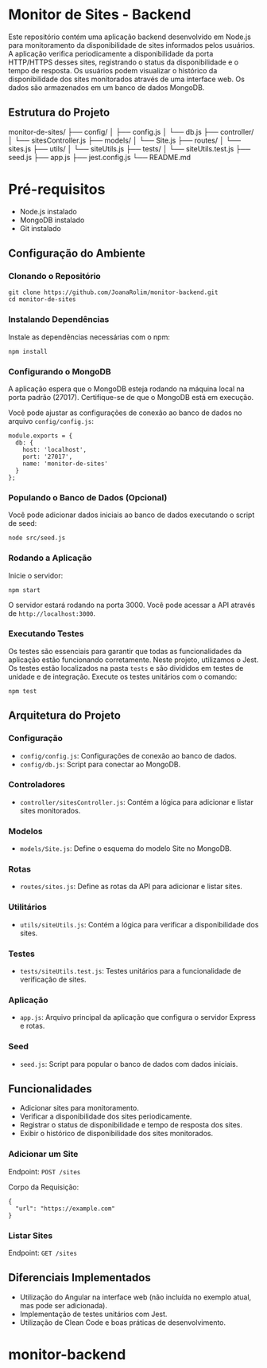 # Monitor de Sites - Backend

Este repositório contém uma aplicação backend desenvolvido em Node.js para monitoramento da disponibilidade de sites informados pelos usuários. A aplicação verifica periodicamente a disponibilidade da porta HTTP/HTTPS desses sites, registrando o status da disponibilidade e o tempo de resposta. Os usuários podem visualizar o histórico da disponibilidade dos sites monitorados através de uma interface web. Os dados são armazenados em um banco de dados MongoDB.

## Estrutura do Projeto

monitor-de-sites/
├── config/
│   ├── config.js
│   └── db.js
├── controller/
│   └── sitesController.js
├── models/
│   └── Site.js
├── routes/
│   └── sites.js
├── utils/
│   └── siteUtils.js
├── tests/
│   └── siteUtils.test.js
├── seed.js
├── app.js
├── jest.config.js
└── README.md

# Pré-requisitos

* Node.js instalado
* MongoDB instalado
* Git instalado

## Configuração do Ambiente

### Clonando o Repositório

```
git clone https://github.com/JoanaRolim/monitor-backend.git
cd monitor-de-sites
```

### Instalando Dependências

Instale as dependências necessárias com o npm:

`npm install`

### Configurando o MongoDB

A aplicação espera que o MongoDB esteja rodando na máquina local na porta padrão (27017). Certifique-se de que o MongoDB está em execução.

Você pode ajustar as configurações de conexão ao banco de dados no arquivo `config/config.js`:

```
module.exports = {
  db: {
    host: 'localhost',
    port: '27017',
    name: 'monitor-de-sites'
  }
};
```

### Populando o Banco de Dados (Opcional)

Você pode adicionar dados iniciais ao banco de dados executando o script de seed:

```
node src/seed.js
```

### Rodando a Aplicação

Inicie o servidor:

```
npm start
```

O servidor estará rodando na porta 3000. Você pode acessar a API através de `http://localhost:3000`.

### Executando Testes

Os testes são essenciais para garantir que todas as funcionalidades da aplicação estão funcionando corretamente. Neste projeto, utilizamos o Jest. Os testes estão localizados na pasta `tests` e são divididos em testes de unidade e de integração. Execute os testes unitários com o comando:

```
npm test
```

## Arquitetura do Projeto

### Configuração

* `config/config.js`: Configurações de conexão ao banco de dados.
* `config/db.js`: Script para conectar ao MongoDB.

### Controladores

* `controller/sitesController.js`: Contém a lógica para adicionar e listar sites monitorados.

### Modelos

* `models/Site.js`: Define o esquema do modelo Site no MongoDB.

### Rotas

* `routes/sites.js`: Define as rotas da API para adicionar e listar sites.

### Utilitários

* `utils/siteUtils.js`: Contém a lógica para verificar a disponibilidade dos sites.

### Testes

* `tests/siteUtils.test.js`: Testes unitários para a funcionalidade de verificação de sites.

### Aplicação

* `app.js`: Arquivo principal da aplicação que configura o servidor Express e rotas.

### Seed

* `seed.js`: Script para popular o banco de dados com dados iniciais.

## Funcionalidades

* Adicionar sites para monitoramento.
* Verificar a disponibilidade dos sites periodicamente.
* Registrar o status de disponibilidade e tempo de resposta dos sites.
* Exibir o histórico de disponibilidade dos sites monitorados.

### Adicionar um Site

Endpoint: `POST /sites`

Corpo da Requisição:

```
{
  "url": "https://example.com"
}
```

### Listar Sites

Endpoint: `GET /sites`

## Diferenciais Implementados

* Utilização do Angular na interface web (não incluída no exemplo atual, mas pode ser adicionada).
* Implementação de testes unitários com Jest.
* Utilização de Clean Code e boas práticas de desenvolvimento.
# monitor-backend
